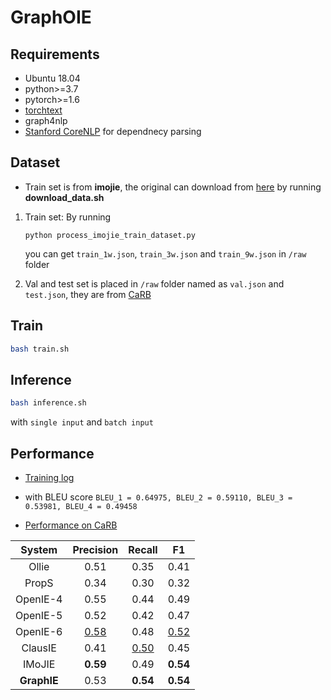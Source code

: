# GraphOIE

## Requirements
- Ubuntu 18.04
- python>=3.7
- pytorch>=1.6
- [torchtext](https://pypi.org/project/torchtext/)
- graph4nlp
- [Stanford CoreNLP](https://stanfordnlp.github.io/CoreNLP/download.html) for dependnecy parsing

## Dataset
- Train set is from __imojie__, the original can download from [here](https://github.com/dair-iitd/imojie) by running __download_data.sh__ 
1. Train set:
    By running
    ```
    python process_imojie_train_dataset.py
    ```
    you can get `train_1w.json`, `train_3w.json` and `train_9w.json` in `/raw` folder

2. Val and test set is placed in `/raw` folder named as `val.json` and `test.json`, they are from [CaRB](https://github.com/dair-iitd/CaRB)

## Train
```bash
bash train.sh
```

## Inference
```bash
bash inference.sh
```
with `single input` and `batch input`

## Performance
- [Training log](./out/gcn_bi_sep_l2_ckpt/metric.log)
- with BLEU score `BLEU_1 = 0.64975, BLEU_2 = 0.59110, BLEU_3 = 0.53981, BLEU_4 = 0.49458`

- [Performance on CaRB](./out/gcn_bi_sep_l2_ckpt/carb.log)

|  System     | Precision   | Recall        |     F1        |
| :---:       |    :----:   |     :---:     |     :---:     |
| Ollie       | 0.51        | 0.35          | 0.41          |
| PropS       | 0.34        | 0.30          | 0.32          |
| OpenIE-4    | 0.55        | 0.44          | 0.49          |
| OpenIE-5    | 0.52        | 0.42          | 0.47          |
| OpenIE-6    | <u>0.58</u> | 0.48          | <u>0.52</u>   |
| ClausIE     | 0.41        | <u>0.50</u>   | 0.45          |
| IMoJIE      | __0.59__    | 0.49          | __0.54__      |
| __GraphIE__ | 0.53        | __0.54__      | __0.54__      |

